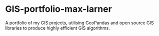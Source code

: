 # GIS-portfolio-max-larner
A portfolio of my GIS projects, utilising GeoPandas and open source GIS libraries to produce highly efficient GIS algorithms.
